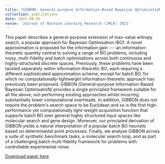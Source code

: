 ```yaml
---
title: "GIBBON: General-purpose Information-Based Bayesian OptimisatioN"
collection: publications
date: 2021-08-01
venue: 'Journal of Machine Learning Research (JMLR) 2021'
---
```

This paper describes a general-purpose extension of max-value entropy search, a popular approach for Bayesian Optimisation (BO). A novel approximation is proposed for the information gain --- an information-theoretic quantity central to solving a range of BO problems, including noisy, multi-fidelity and batch optimisations across both continuous and highly-structured discrete spaces. Previously, these problems have been tackled separately within information-theoretic BO, each requiring a different sophisticated approximation scheme, except for batch BO, for which no computationally-lightweight information-theoretic approach has previously been proposed. GIBBON (General-purpose Information-Based Bayesian OptimisatioN) provides a single principled framework suitable for all the above, out-performing existing approaches whilst incurring substantially lower computational overheads. In addition, GIBBON does not require the problem's search space to be Euclidean and so is the first high-performance yet computationally light-weight acquisition function that supports batch BO over general highly structured input spaces like molecular search and gene design. Moreover, our principled derivation of GIBBON yields a natural interpretation of a popular batch BO heuristic based on determinantal point processes. Finally, we analyse GIBBON across a suite of synthetic benchmark tasks, a molecular search loop, and as part of a challenging batch multi-fidelity framework for problems with controllable experimental noise. 

[Download paper here](http://henrymoss.github.io/files/GIBBON.pdf)

